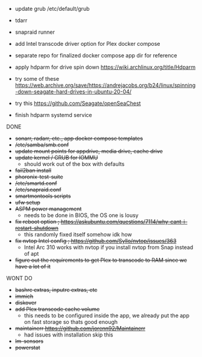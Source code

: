 - update grub /etc/default/grub
- tdarr
- snapraid runner
- add Intel transcode driver option for Plex docker compose

- separate repo for finalized docker compose app dir for reference
- apply hdparm for drive spin down https://wiki.archlinux.org/title/Hdparm
- try some of these https://web.archive.org/save/https://andrejacobs.org/b24/linux/spinning-down-seagate-hard-drives-in-ubuntu-20-04/
- try this https://github.com/Seagate/openSeaChest

- finish hdparm systemd service



DONE

- ~~sonarr, radarr, etc., app docker compose templates~~
- ~~/etc/samba/smb.conf~~
- ~~update mount points for appdrive, media drive, cache drive~~
- ~~update kernel / GRUB for IOMMU~~
  - should work out of the box with defaults
- ~~fail2ban install~~
- ~~phoronix-test-suite~~
- ~~/etc/smartd.conf~~
- ~~/etc/snapraid.conf~~
- ~~smartmontools scripts~~
- ~~ufw setup~~
- ~~ASPM power management~~
  - needs to be done in BIOS, the OS one is lousy
- ~~fix reboot option ; https://askubuntu.com/questions/7114/why-cant-i-restart-shutdown~~
  - this randomly fixed itself somehow idk how
- ~~fix nvtop Intel config ; https://github.com/Syllo/nvtop/issues/363~~
  - Intel Arc 310 works with nvtop if you install nvtop from Snap instead of apt
- ~~figure out the requirements to get Plex to transcode to RAM since we have a lot of it~~

WONT DO

- ~~bashrc extras, inputrc extras, etc~~
- ~~immich~~
- ~~diskover~~
- ~~add Plex transcode cache volume~~
  - this needs to be configured inside the app, we already put the app on fast storage so thats good enough
- ~~maintainerr https://github.com/jorenn92/Maintainerr~~
  - had issues with installation skip this
- ~~lm-sensors~~
- ~~powerstat~~

